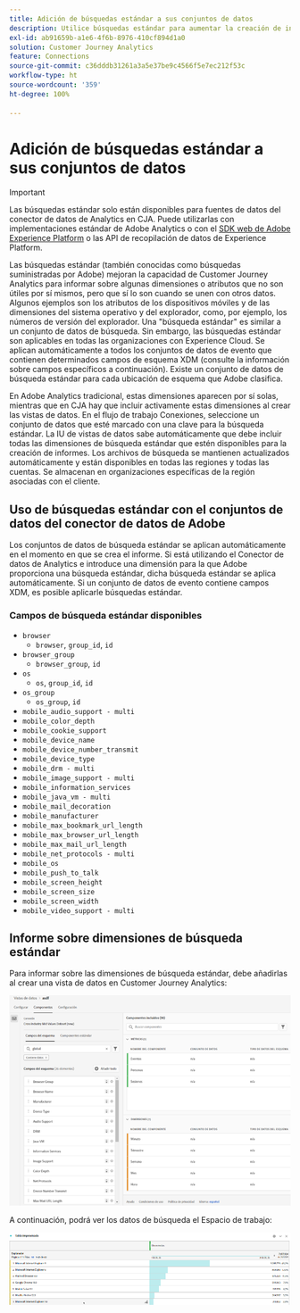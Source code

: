 ```yaml
---
title: Adición de búsquedas estándar a sus conjuntos de datos
description: Utilice búsquedas estándar para aumentar la creación de informes con dimensiones útiles en Customer Journey Analytics.
exl-id: ab91659b-a1e6-4f6b-8976-410cf894d1a0
solution: Customer Journey Analytics
feature: Connections
source-git-commit: c36dddb31261a3a5e37be9c4566f5e7ec212f53c
workflow-type: ht
source-wordcount: '359'
ht-degree: 100%

---
```


# Adición de búsquedas estándar a sus conjuntos de datos

>[!IMPORTANT]
>Las búsquedas estándar solo están disponibles para fuentes de datos del conector de datos de Analytics en CJA. Puede utilizarlas con implementaciones estándar de Adobe Analytics o con el [SDK web de Adobe Experience Platform](https://experienceleague.adobe.com/docs/experience-platform/edge/home.html?lang=es) o las API de recopilación de datos de Experience Platform.

Las búsquedas estándar (también conocidas como búsquedas suministradas por Adobe) mejoran la capacidad de Customer Journey Analytics para informar sobre algunas dimensiones o atributos que no son útiles por sí mismos, pero que sí lo son cuando se unen con otros datos. Algunos ejemplos son los atributos de los dispositivos móviles y de las dimensiones del sistema operativo y del explorador, como, por ejemplo, los números de versión del explorador. Una &quot;búsqueda estándar&quot; es similar a un conjunto de datos de búsqueda. Sin embargo, las búsquedas estándar son aplicables en todas las organizaciones con Experience Cloud. Se aplican automáticamente a todos los conjuntos de datos de evento que contienen determinados campos de esquema XDM (consulte la información sobre campos específicos a continuación). Existe un conjunto de datos de búsqueda estándar para cada ubicación de esquema que Adobe clasifica.

En Adobe Analytics tradicional, estas dimensiones aparecen por sí solas, mientras que en CJA hay que incluir activamente estas dimensiones al crear las vistas de datos. En el flujo de trabajo Conexiones, seleccione un conjunto de datos que esté marcado con una clave para la búsqueda estándar. La IU de vistas de datos sabe automáticamente que debe incluir todas las dimensiones de búsqueda estándar que estén disponibles para la creación de informes. Los archivos de búsqueda se mantienen actualizados automáticamente y están disponibles en todas las regiones y todas las cuentas. Se almacenan en organizaciones específicas de la región asociadas con el cliente.

## Uso de búsquedas estándar con el conjuntos de datos del conector de datos de Adobe

Los conjuntos de datos de búsqueda estándar se aplican automáticamente en el momento en que se crea el informe. Si está utilizando el Conector de datos de Analytics e introduce una dimensión para la que Adobe proporciona una búsqueda estándar, dicha búsqueda estándar se aplica automáticamente. Si un conjunto de datos de evento contiene campos XDM, es posible aplicarle búsquedas estándar.

<!--
### Specific IDs that need to be populated

The following IDs need to be populated in the specific XDM mixins for this functionality to work:

* Environment Details Mixin – device/typeID value populated - Must match Device Atlas IDs and will populate device data.
* Adobe Analytics ExperienceEvent Template Mixin or Adobe Analytics ExperienceEvent Full Extension Mixin with analytics/environment/browserIDStr and analytics/environment/operatingSystemIDStr. Both must match the Adobe IDs and  populate browser and OS data, respectively.

You need these mixins with the three IDs populated (device/typeID, environment/browserIDStr, and environment/operatingSystemIDStr). The lookup dimensions will then be pulled automatically by CJA and will be available in the Data View.

The catch here is that they can only populate those IDs today if they have a direct relationship with Device Atlas. They are Device Atlas IDs, and they provide an API to allow a customer to look them up. This is a significant hurdle, and we may just want to take the reference to this capability out of the product documentation until we have a productized way to expose the Device Atlas ID lookup functionality.
-->

### Campos de búsqueda estándar disponibles

* `browser`
   * `browser`, `group_id`, `id`
* `browser_group`
   * `browser_group`, `id`
* `os`
   * `os`, `group_id`, `id`
* `os_group`
   * `os_group`, `id`
* `mobile_audio_support - multi`
* `mobile_color_depth`
* `mobile_cookie_support`
* `mobile_device_name`
* `mobile_device_number_transmit`
* `mobile_device_type`
* `mobile_drm - multi`
* `mobile_image_support - multi`
* `mobile_information_services`
* `mobile_java_vm - multi`
* `mobile_mail_decoration`
* `mobile_manufacturer`
* `mobile_max_bookmark_url_length`
* `mobile_max_browser_url_length`
* `mobile_max_mail_url_length`
* `mobile_net_protocols - multi`
* `mobile_os`
* `mobile_push_to_talk`
* `mobile_screen_height`
* `mobile_screen_size`
* `mobile_screen_width`
* `mobile_video_support - multi`

## Informe sobre dimensiones de búsqueda estándar

Para informar sobre las dimensiones de búsqueda estándar, debe añadirlas al crear una vista de datos en Customer Journey Analytics:

![](assets/global-lookup.png)

A continuación, podrá ver los datos de búsqueda el Espacio de trabajo:

![](assets/gl-reporting.png)
